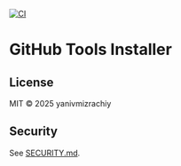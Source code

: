 [![CI](https://github.com/yanivmizrachiy/github-tools-installer/actions/workflows/ci.yml/badge.svg)](https://github.com/yanivmizrachiy/github-tools-installer/actions/workflows/ci.yml)

# GitHub Tools Installer

## License
MIT © 2025 yanivmizrachiy

## Security
See [SECURITY.md](SECURITY.md).
